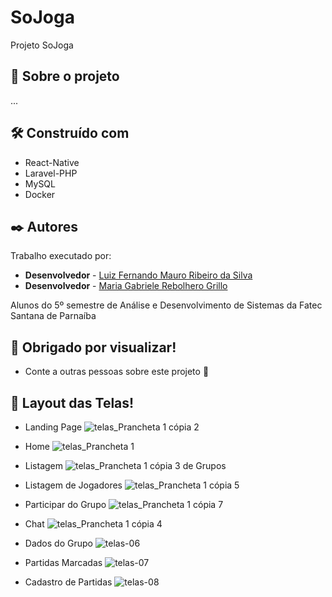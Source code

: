 # SoJoga
Projeto SoJoga

## 🚀 Sobre o projeto
...

## 🛠️ Construído com
* React-Native
* Laravel-PHP
* MySQL
* Docker

## ✒️ Autores

Trabalho executado por:

* **Desenvolvedor** - [Luiz Fernando Mauro Ribeiro da Silva](https://github.com/luizzz4727)
* **Desenvolvedor** - [Maria Gabriele Rebolhero Grillo](https://github.com/rebolhero)

Alunos do 5º semestre de Análise e Desenvolvimento de Sistemas da Fatec Santana de Parnaíba


## 🎁 Obrigado por visualizar!

* Conte a outras pessoas sobre este projeto 📢


## 🚀 Layout das Telas!

* Landing Page
![telas_Prancheta 1 cópia 2](https://user-images.githubusercontent.com/41176753/194105707-35831cf6-19db-4490-8a2e-abcd9adaeecc.jpg)


* Home
![telas_Prancheta 1](https://user-images.githubusercontent.com/41176753/194106558-4d301a2e-31d8-457e-8488-7dc9c6e0bcd2.jpg)


* Listagem
![telas_Prancheta 1 cópia 3](https://user-images.githubusercontent.com/41176753/194107029-6224b95a-8212-47db-bb11-070fd82357bc.jpg)
 de Grupos


* Listagem de Jogadores
![telas_Prancheta 1 cópia 5](https://user-images.githubusercontent.com/41176753/194107101-1183cd34-610e-41ce-b5fc-743d4cf442c4.jpg)


* Participar do Grupo
![telas_Prancheta 1 cópia 7](https://user-images.githubusercontent.com/41176753/194107175-2bd5efca-8eb5-4c7b-96f8-190e91ca0b8f.jpg)


* Chat
![telas_Prancheta 1 cópia 4](https://user-images.githubusercontent.com/41176753/194107236-4d7666cc-05f6-4ac8-afcb-d1260594b269.jpg)


* Dados do Grupo
![telas-06](https://user-images.githubusercontent.com/41176753/194107321-785445c0-bcbc-4a6d-a30c-265810d1be9d.jpg)


* Partidas Marcadas
![telas-07](https://user-images.githubusercontent.com/41176753/194107362-e9f5737d-5950-4354-ac9b-74790f4e5986.jpg)


* Cadastro de Partidas
![telas-08](https://user-images.githubusercontent.com/41176753/194107384-e6304088-e1ba-4c31-acf9-f56fa55675d1.jpg)



